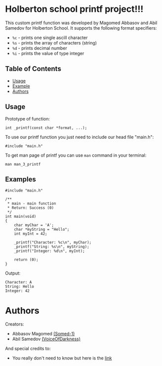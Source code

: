 # Holberton school printf project!!!


This custom printf function was developed by Magomed Abbasov and Abil Samedov for Holberton School. It supports the following format specifiers:
- `%c` - prints one single asciII character
- `%s` - prints the array of characters (string)
- `%d` - prints decimal number
- `%i` - prints the value of type integer

## Table of Contents
- [Usage](#usage)
- [Example](#example)
- [Authors](#authors)

## Usage

Prototype of function:
```
int _printf(const char *format, ...);
```

To use our printf function you just need to include our head file "main.h":
```
#include "main.h"
```
To get man page of printf you can use `man` command in your terminal:
```
man man_3_printf
```

## Examples

```
#include "main.h"

/**
 * main - main function
 * Return: Success (0)
 */
int main(void)
{
    char myChar = 'A';
    char *myString = "Hello";
    int myInt = 42;

    _printf("Character: %c\n", myChar);
    _printf("String: %s\n", myString);
    _printf("Integer: %d\n", myInt);

    return (0);
}
```
Output:
```
Character: A
String: Hello
Integer: 42

```

# Authors
Creators:
- Abbasov Magomed [(Somed-1)](https://github.com/somed-1)
- Abil Samedov [(VoiceOfDarkness)](https://github.com/voiceofdarkness)

And special credits to:
- You really don't need to know but here is the [link](https://www.youtube.com/watch?v=dQw4w9WgXcQ&ab_channel=RickAstley)
